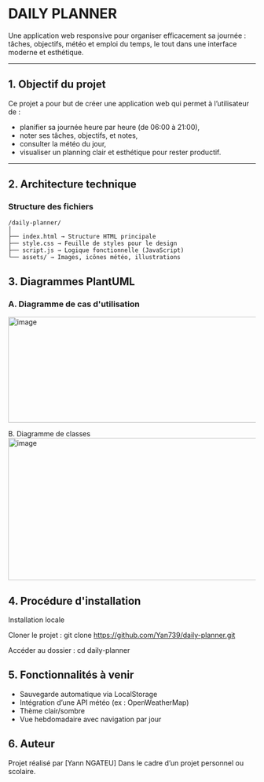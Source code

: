 # DAILY PLANNER

Une application web responsive pour organiser efficacement sa journée : tâches, objectifs, météo et emploi du temps, le tout dans une interface moderne et esthétique.

---

## 1. Objectif du projet

Ce projet a pour but de créer une application web qui permet à l’utilisateur de :

- planifier sa journée heure par heure (de 06:00 à 21:00),
- noter ses tâches, objectifs, et notes,
- consulter la météo du jour,
- visualiser un planning clair et esthétique pour rester productif.

---

## 2. Architecture technique

### Structure des fichiers

```
/daily-planner/
│
├── index.html → Structure HTML principale
├── style.css → Feuille de styles pour le design
├── script.js → Logique fonctionnelle (JavaScript)
└── assets/ → Images, icônes météo, illustrations
```

## 3. Diagrammes PlantUML

### A. Diagramme de cas d'utilisation
<img width="1227" height="215" alt="image" src="https://github.com/user-attachments/assets/c0301eb6-d90d-4ac9-8ac1-c9876f5b3b57" />

B. Diagramme de classes
<img width="945" height="289" alt="image" src="https://github.com/user-attachments/assets/e96b0a8b-0c56-4fb2-8889-4f7969243e6d" />

## 4. Procédure d'installation

Installation locale

Cloner le projet :
git clone https://github.com/Yan739/daily-planner.git

Accéder au dossier :
cd daily-planner

## 5. Fonctionnalités à venir

- Sauvegarde automatique via LocalStorage
- Intégration d’une API météo (ex : OpenWeatherMap)
- Thème clair/sombre
- Vue hebdomadaire avec navigation par jour

## 6. Auteur
Projet réalisé par [Yann NGATEU]
Dans le cadre d’un projet personnel ou scolaire.
